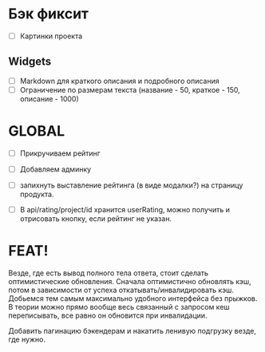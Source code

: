 # Бэк фиксит

- [ ] Картинки проекта

## Widgets
- [ ] Мarkdown для краткого описания и подробного описания
- [ ] Ограничение по размерам текста (название - 50, краткое - 150, описание - 1000)

# GLOBAL
- [ ] Прикручиваем рейтинг
- [ ] Добавляем админку
- [ ] запихнуть выставление рейтинга (в виде модалки?) на страницу продукта.
- [ ] В api/rating/project/id хранится userRating, можно получить и отрисовать кнопку, если рейтинг не указан.



# FEAT!
Везде, где есть вывод полного тела ответа, стоит сделать оптимистические обновления. Сначала оптимистично обновлять кэш, потом в зависимости от успеха откатывать/инвалидировать кэш. Добьемся тем самым максимально удобного интерфейса без прыжков. В теории можно прямо вообще весь связанный с запросом кеш переписывать, все равно он обновится при инвалидации.

Добавить пагинацию бэкендерам и накатить ленивую подгрузку везде, где нужно.
